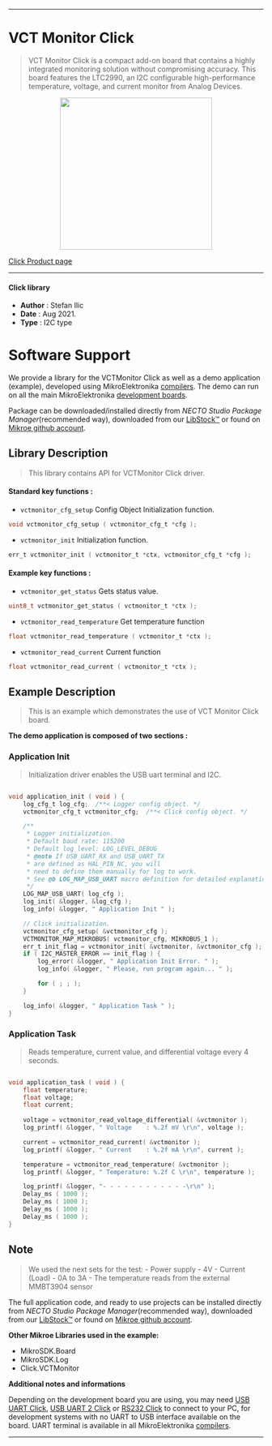 
---
# VCT Monitor Click

> VCT Monitor Click is a compact add-on board that contains a highly integrated monitoring solution without compromising accuracy. This board features the LTC2990, an I2C configurable high-performance temperature, voltage, and current monitor from Analog Devices.

<p align="center">
  <img src="https://download.mikroe.com/images/click_for_ide/vctmonitor_click.png" height=300px>
</p>

[Click Product page](https://www.mikroe.com/vct-monitor-click)

---


#### Click library

- **Author**        : Stefan Ilic
- **Date**          : Aug 2021.
- **Type**          : I2C type


# Software Support

We provide a library for the VCTMonitor Click
as well as a demo application (example), developed using MikroElektronika
[compilers](https://www.mikroe.com/necto-studio).
The demo can run on all the main MikroElektronika [development boards](https://www.mikroe.com/development-boards).

Package can be downloaded/installed directly from *NECTO Studio Package Manager*(recommended way), downloaded from our [LibStock&trade;](https://libstock.mikroe.com) or found on [Mikroe github account](https://github.com/MikroElektronika/mikrosdk_click_v2/tree/master/clicks).

## Library Description

> This library contains API for VCTMonitor Click driver.

#### Standard key functions :

- `vctmonitor_cfg_setup` Config Object Initialization function.
```c
void vctmonitor_cfg_setup ( vctmonitor_cfg_t *cfg );
```

- `vctmonitor_init` Initialization function.
```c
err_t vctmonitor_init ( vctmonitor_t *ctx, vctmonitor_cfg_t *cfg );
```

#### Example key functions :

- `vctmonitor_get_status` Gets status value.
```c
uint8_t vctmonitor_get_status ( vctmonitor_t *ctx );
```

- `vctmonitor_read_temperature` Get temperature function
```c
float vctmonitor_read_temperature ( vctmonitor_t *ctx );
```

- `vctmonitor_read_current` Current function
```c
float vctmonitor_read_current ( vctmonitor_t *ctx );
```

## Example Description

> This is an example which demonstrates the use of VCT Monitor Click board.

**The demo application is composed of two sections :**

### Application Init

> Initialization driver enables the USB uart terminal and I2C. 

```c

void application_init ( void ) {
    log_cfg_t log_cfg;  /**< Logger config object. */
    vctmonitor_cfg_t vctmonitor_cfg;  /**< Click config object. */

    /** 
     * Logger initialization.
     * Default baud rate: 115200
     * Default log level: LOG_LEVEL_DEBUG
     * @note If USB_UART_RX and USB_UART_TX 
     * are defined as HAL_PIN_NC, you will 
     * need to define them manually for log to work. 
     * See @b LOG_MAP_USB_UART macro definition for detailed explanation.
     */
    LOG_MAP_USB_UART( log_cfg );
    log_init( &logger, &log_cfg );
    log_info( &logger, " Application Init " );

    // Click initialization.
    vctmonitor_cfg_setup( &vctmonitor_cfg );
    VCTMONITOR_MAP_MIKROBUS( vctmonitor_cfg, MIKROBUS_1 );
    err_t init_flag = vctmonitor_init( &vctmonitor, &vctmonitor_cfg );
    if ( I2C_MASTER_ERROR == init_flag ) {
        log_error( &logger, " Application Init Error. " );
        log_info( &logger, " Please, run program again... " );

        for ( ; ; );
    }

    log_info( &logger, " Application Task " );
}

```

### Application Task

> Reads temperature, current value, and differential voltage every 4 seconds.

```c

void application_task ( void ) {
    float temperature;
    float voltage;
    float current;
    
    voltage = vctmonitor_read_voltage_differential( &vctmonitor );
    log_printf( &logger, " Voltage    : %.2f mV \r\n", voltage );

    current = vctmonitor_read_current( &vctmonitor );
    log_printf( &logger, " Current    : %.2f mA \r\n", current );

    temperature = vctmonitor_read_temperature( &vctmonitor );
    log_printf( &logger, " Temperature: %.2f C \r\n", temperature );

    log_printf( &logger, "- - - - - - - - - - - -\r\n" );
    Delay_ms ( 1000 );
    Delay_ms ( 1000 );
    Delay_ms ( 1000 );
    Delay_ms ( 1000 );     
}

```

## Note

> We used the next sets for the test:
>       - Power supply - 4V
>       - Current (Load) - 0A to 3A
>       - The temperature reads from the external MMBT3904 sensor

The full application code, and ready to use projects can be installed directly from *NECTO Studio Package Manager*(recommended way), downloaded from our [LibStock&trade;](https://libstock.mikroe.com) or found on [Mikroe github account](https://github.com/MikroElektronika/mikrosdk_click_v2/tree/master/clicks).

**Other Mikroe Libraries used in the example:**

- MikroSDK.Board
- MikroSDK.Log
- Click.VCTMonitor

**Additional notes and informations**

Depending on the development board you are using, you may need
[USB UART Click](https://www.mikroe.com/usb-uart-click),
[USB UART 2 Click](https://www.mikroe.com/usb-uart-2-click) or
[RS232 Click](https://www.mikroe.com/rs232-click) to connect to your PC, for
development systems with no UART to USB interface available on the board. UART
terminal is available in all MikroElektronika
[compilers](https://shop.mikroe.com/compilers).

---
